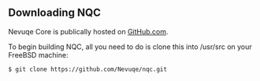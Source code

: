 ## Downloading NQC

Nevuqe Core is publically hosted on [GitHub.com](https://github.com/Nevuqe/nqc).

To begin building NQC, all you need to do is clone this into /usr/src on your FreeBSD machine:

~~~ shell
$ git clone https://github.com/Nevuqe/nqc.git
~~~
